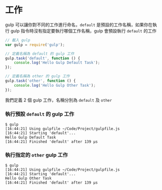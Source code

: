 # 工作

gulp 可以讓你對不同的工作進行命名，`default` 是預設的工作名稱，如果你在執行 gulp 指令時沒有指定要執行哪個工作名稱，gulp 會預設執行 `default` 的工作

```javascript
// 載入 gulp
var gulp = require('gulp');

// 定義名稱為 default 的 gulp 工作
gulp.task('default', function () {
    console.log('Hello Gulp Default Task');
});

// 定義名稱為 other 的 gulp 工作
gulp.task('other', function () {
    console.log('Hello Gulp Other Task');
});
```

我們定義 2 個 gulp 工作，名稱分別為 `default` 及 `other`

### 執行預設 `default` 的 gulp 工作

```shell
$ gulp
[16:44:21] Using gulpfile ~/Code/Project/gulpfile.js
[16:44:21] Starting 'default'...
Hello Gulp Default Task
[16:44:21] Finished 'default' after 139 μs
```

### 執行指定的 `other` gulp 工作

```shell
$ gulp
[16:44:21] Using gulpfile ~/Code/Project/gulpfile.js
[16:44:21] Starting 'default'...
Hello Gulp Other Task
[16:44:21] Finished 'default' after 139 μs
```
